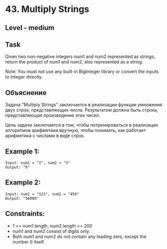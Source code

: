 # 43. Multiply Strings


## Level - medium


## Task
Given two non-negative integers num1 and num2 represented as strings, return the product of num1 and num2, also represented as a string.

Note: You must not use any built-in BigInteger library or convert the inputs to integer directly.


## Объяснение
Задача "Multiply Strings" заключается в реализации функции умножения двух строк, представляющих числа. 
Результатом должна быть строка, представляющая произведение этих чисел.

Цель задачи заключается в том, чтобы потренироваться в реализации алгоритмов арифметики вручную, 
чтобы понимать, как работает арифметика с числами в виде строк.


## Example 1:
````
Input: num1 = "2", num2 = "3"
Output: "6"
````

## Example 2:
````
Input: num1 = "123", num2 = "456"
Output: "56088"
````


## Constraints:
- 1 <= num1.length, num2.length <= 200
- num1 and num2 consist of digits only.
- Both num1 and num2 do not contain any leading zero, except the number 0 itself.